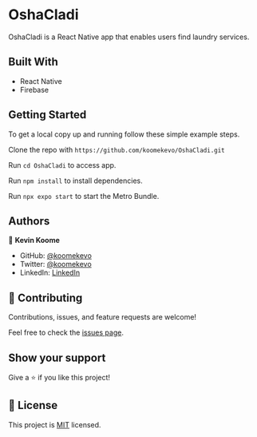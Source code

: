 # OshaCladi

OshaCladi is a React Native app that enables users find laundry services.

## Built With

- React Native
- Firebase

## Getting Started

To get a local copy up and running follow these simple example steps.

Clone the repo with `https://github.com/koomekevo/OshaCladi.git`

Run `cd OshaCladi` to access app.

Run `npm install` to install dependencies.

Run `npx expo start` to start the Metro Bundle.
## Authors

👤 **Kevin Koome**

- GitHub: [@koomekevo](https://github.com/koomekevo)
- Twitter: [@koomekevo](https://twitter.com/koomekevo)
- LinkedIn: [LinkedIn](https://ke.linkedin.com/in/kevin-koome-aab84186)

## 🤝 Contributing

Contributions, issues, and feature requests are welcome!

Feel free to check the [issues page](../../issues/).

## Show your support

Give a ⭐️ if you like this project!

## 📝 License

This project is [MIT](./MIT.md) licensed.